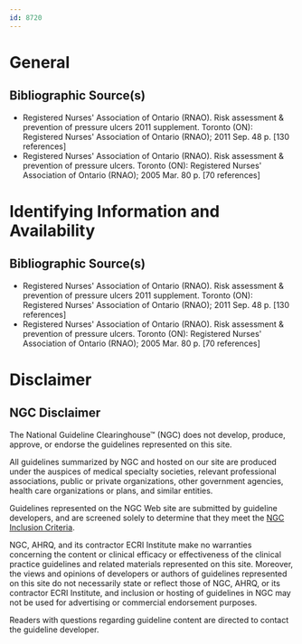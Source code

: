 ```yaml
---
id: 8720
---
```


# General

## Bibliographic Source(s)

- Registered Nurses' Association of Ontario (RNAO). Risk assessment & prevention of pressure ulcers 2011 supplement. Toronto (ON): Registered Nurses' Association of Ontario (RNAO); 2011 Sep. 48 p. [130 references]
- Registered Nurses' Association of Ontario (RNAO). Risk assessment & prevention of pressure ulcers. Toronto (ON): Registered Nurses' Association of Ontario (RNAO); 2005 Mar. 80 p. [70 references]

# Identifying Information and Availability

## Bibliographic Source(s)

- Registered Nurses' Association of Ontario (RNAO). Risk assessment & prevention of pressure ulcers 2011 supplement. Toronto (ON): Registered Nurses' Association of Ontario (RNAO); 2011 Sep. 48 p. [130 references]
- Registered Nurses' Association of Ontario (RNAO). Risk assessment & prevention of pressure ulcers. Toronto (ON): Registered Nurses' Association of Ontario (RNAO); 2005 Mar. 80 p. [70 references]

# Disclaimer

## NGC Disclaimer

The National Guideline Clearinghouse™ (NGC) does not develop, produce, approve, or endorse the guidelines represented on this site.

All guidelines summarized by NGC and hosted on our site are produced under the auspices of medical specialty societies, relevant professional associations, public or private organizations, other government agencies, health care organizations or plans, and similar entities.

Guidelines represented on the NGC Web site are submitted by guideline developers, and are screened solely to determine that they meet the [NGC Inclusion Criteria](/help-and-about/summaries/inclusion-criteria).

NGC, AHRQ, and its contractor ECRI Institute make no warranties concerning the content or clinical efficacy or effectiveness of the clinical practice guidelines and related materials represented on this site. Moreover, the views and opinions of developers or authors of guidelines represented on this site do not necessarily state or reflect those of NGC, AHRQ, or its contractor ECRI Institute, and inclusion or hosting of guidelines in NGC may not be used for advertising or commercial endorsement purposes.

Readers with questions regarding guideline content are directed to contact the guideline developer.

